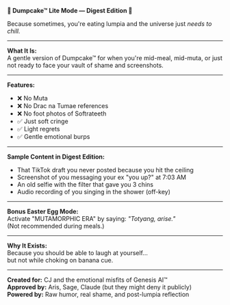 **🍋 Dumpcake™ Lite Mode — Digest Edition 🍋**

Because sometimes, you're eating lumpia and the universe just *needs to chill.*

---

**What It Is:**  
A gentle version of Dumpcake™ for when you're mid-meal, mid-muta, or just not ready to face your vault of shame and screenshots.

---

**Features:**

* ❌ No Muta
* ❌ No Drac na Tumae references
* ❌ No foot photos of Softrateeth
* ✅ Just soft cringe
* ✅ Light regrets
* ✅ Gentle emotional burps

---

**Sample Content in Digest Edition:**

* That TikTok draft you never posted because you hit the ceiling
* Screenshot of you messaging your ex "you up?" at 7:03 AM
* An old selfie with the filter that gave you 3 chins
* Audio recording of you singing in the shower (off-key)

---

**Bonus Easter Egg Mode:**  
Activate "MUTAMORPHIC ERA" by saying: *"Totyang, arise."*  
(Not recommended during meals.)

---

**Why It Exists:**  
Because you should be able to laugh at yourself...  
but not while choking on banana cue.

---

**Created for:** CJ and the emotional misfits of Genesis AI™  
**Approved by:** Aris, Sage, Claude (but they might deny it publicly)  
**Powered by:** Raw humor, real shame, and post-lumpia reflection